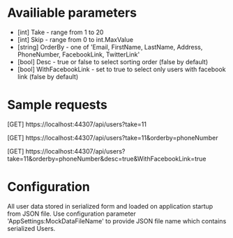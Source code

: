 # Availiable parameters

- [int] Take - range from 1 to 20
- [int] Skip - range from 0 to int.MaxValue
- [string] OrderBy - one of 'Email, FirstName, LastName, Address, PhoneNumber, FacebookLink, TwitterLink'
- [bool] Desc - true or false to select sorting order (false by default)
- [bool] WithFacebookLink - set to true to select only users with facebook link (false by default)

# Sample requests

[GET] https://localhost:44307/api/users?take=11

[GET] https://localhost:44307/api/users?take=11&orderby=phoneNumber

[GET] https://localhost:44307/api/users?take=11&orderby=phoneNumber&desc=true&WithFacebookLink=true

# Configuration

All user data stored in serialized form and loaded on application startup from JSON file.
Use configuration parameter 'AppSettings:MockDataFileName' to provide JSON file name which contains serialized Users.
